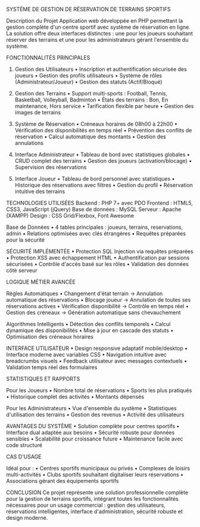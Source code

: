 SYSTÈME DE GESTION DE RÉSERVATION DE TERRAINS SPORTIFS

Description du Projet
Application web développée en PHP permettant la gestion complète d'un centre sportif avec système de réservation en ligne. La solution offre deux interfaces distinctes : une pour les joueurs souhaitant réserver des terrains et une pour les administrateurs gérant l'ensemble du système.

FONCTIONNALITÉS PRINCIPALES

1. Gestion des Utilisateurs
• Inscription et authentification sécurisée des joueurs
• Gestion des profils utilisateurs
• Système de rôles (Administrateur/Joueur)
• Gestion des statuts (Actif/Bloqué)

2. Gestion des Terrains
• Support multi-sports : Football, Tennis, Basketball, Volleyball, Badminton
• États des terrains : Bon, En maintenance, Hors service
• Tarification flexible par heure
• Gestion des images de terrains

3. Système de Réservation
• Créneaux horaires de 08h00 à 22h00
• Vérification des disponibilités en temps réel
• Prévention des conflits de réservation
• Calcul automatique des montants
• Gestion des annulations

4. Interface Administrateur
• Tableau de bord avec statistiques globales
• CRUD complet des terrains
• Gestion des joueurs (activation/blocage)
• Supervision des réservations

5. Interface Joueur
• Tableau de bord personnel avec statistiques
• Historique des réservations avec filtres
• Gestion du profil
• Réservation intuitive des terrains

TECHNOLOGIES UTILISÉES
Backend : PHP 7+ avec PDO
Frontend : HTML5, CSS3, JavaScript (jQuery)
Base de données : MySQL
Serveur : Apache (XAMPP)
Design : CSS Grid/Flexbox, Font Awesome

Base de Données
• 4 tables principales : joueurs, terrains, reservations, admin
• Relations optimisées avec clés étrangères
• Requêtes préparées pour la sécurité

SÉCURITÉ IMPLÉMENTÉE
• Protection SQL Injection via requêtes préparées
• Protection XSS avec échappement HTML
• Authentification par sessions sécurisées
• Contrôle d'accès basé sur les rôles
• Validation des données côté serveur

LOGIQUE MÉTIER AVANCÉE

Règles Automatiques
• Changement d'état terrain → Annulation automatique des réservations
• Blocage joueur → Annulation de toutes ses réservations actives
• Vérification disponibilité → Contrôle en temps réel
• Gestion des créneaux → Génération automatique sans chevauchement

Algorithmes Intelligents
• Détection des conflits temporels
• Calcul dynamique des disponibilités
• Mise à jour en cascade des statuts
• Optimisation des créneaux horaires

INTERFACE UTILISATEUR
• Design responsive adaptatif mobile/desktop
• Interface moderne avec variables CSS
• Navigation intuitive avec breadcrumbs visuels
• Feedback utilisateur avec messages contextuels
• Validation temps réel des formulaires

STATISTIQUES ET RAPPORTS

Pour les Joueurs
• Nombre total de réservations
• Sports les plus pratiqués
• Historique complet des activités
• Montants dépensés

Pour les Administrateurs
• Vue d'ensemble du système
• Statistiques d'utilisation des terrains
• Gestion des revenus
• Activité des utilisateurs

AVANTAGES DU SYSTÈME
• Solution complète pour centres sportifs
• Interface dual adaptée aux besoins
• Sécurité robuste pour données sensibles
• Scalabilité pour croissance future
• Maintenance facile avec code structuré

CAS D'USAGE

Idéal pour :
• Centres sportifs municipaux ou privés
• Complexes de loisirs multi-activités
• Clubs sportifs souhaitant digitaliser leurs réservations
• Associations gérant des équipements sportifs


CONCLUSION
Ce projet représente une solution professionnelle complète pour la gestion de terrains sportifs, intégrant toutes les fonctionnalités nécessaires pour un usage commercial : gestion des utilisateurs, réservations intelligentes, interface d'administration, sécurité robuste et design moderne.

